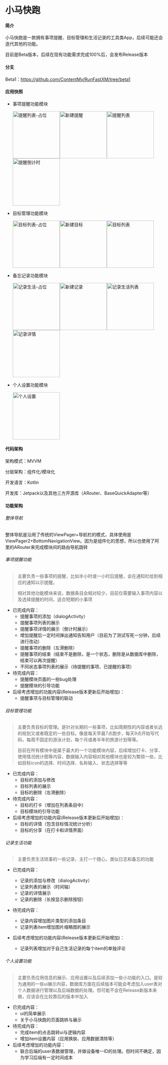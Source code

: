 # 小马快跑

#### 简介

小马快跑是一款拥有事项提醒、目标管理和生活记录的工具类App，后续可能还会迭代其他的功能。

目前是Beta版本，后续在现有功能需求完成100%后，会发布Release版本
#### 分支
Beta1：https://github.com/ContentMy/RunFastXM/tree/beta1

#### 应用快照

* 事项提醒功能模块

  <img src="screenshot/提醒列表-占位.jpeg" alt="提醒列表-占位" width="150"/><img src="screenshot/新建提醒.jpeg" alt="新建提醒" width="150"/><img src="screenshot/提醒列表.jpeg" alt="提醒列表" width="150"/><img src="screenshot/提醒倒计时.jpeg" alt="提醒倒计时" width="150" />

* 目标管理功能模块

  <img src="screenshot/目标列表-占位.jpeg" alt="目标列表-占位" width="150"/><img src="screenshot/新建目标.jpeg" alt="新建目标" width="150"/><img src="screenshot/目标列表.jpeg" alt="目标列表" width="150"/>

* 备忘记录功能模块

  <img src="screenshot/记录生活-占位.jpeg" alt="记录生活-占位" width="150"/><img src="screenshot/新建记录.jpeg" alt="新建记录" width="150"/><img src="screenshot/记录生活列表.jpeg" alt="记录生活列表" width="150"/><img src="screenshot/记录详情.jpeg" alt="记录详情" width="150"/>

* 个人设置功能模块

  <img src="screenshot/个人设置.jpeg" alt="个人设置" width="150"/>

#### 代码架构

架构模式：MVVM

分层架构：组件化/模块化

开发语言：Kotlin

开发库：Jetpack以及其他三方开源库（ARouter、BaseQuickAdapter等）

#### 功能架构

###### 整体导航

整体导航是沿用了传统的ViewPager+导航栏的模式，具体使用是ViewPager2+BottomNavigationView。因为是组件化的思想，所以也使用了阿里的ARouter来完成模块间的路由导航跳转

###### 事项提醒功能

> 主要负责一些事项的提醒，比如半小时或一小时后提醒，会在通知栏给到相应的通知以示提醒。
>
> 相对其他功能模块来说，数据条目会相对较少，目前仅需要输入事项内容以及选择提醒的时间，适合短期的小事项

* 已完成内容：
  * 提醒事项的添加（dialogActivity）
  * 提醒事项列表的展示
  * 提醒事项详情的展示（倒计时展示）
  * 增加提醒后一定时间弹出通知告知用户（目前为了测试写死一分钟，后续进行改动）
  * 提醒事项的删除（左滑删除）
  * 提醒事项的结束（结束不是删除，是一个状态，删除是从数据库中删除，结束可以再次提醒）
  * 不同状态事项列表的展示（待提醒的事项、已提醒的事项）
* 待完成内容：
  * 提醒模块页面的一些bug处理
  * 提醒模块的引导功能
* 后续考虑增加的功能内容(Release版本更新后开始增加)：
  * 提醒事项与目标管理的联动

###### 目标管理功能

> 主要负责目标的管理。是针对长期的一些事项，比如周期性的内容或者长远的规划又或者既定的一些目标。像是每天早晨7点跑步，每天9点开始写代码，每周不固定的游泳计划，每个月或者半年的旅游计划等等。
>
> 目前在所有模块中是属于最大的一个功能模块内容，后续增加打卡、分享、使用情况统计图等内容，数据输入内容相对其他模块也是较为繁琐一些，比如目标icon的选择、时间选择、名称输入、状态选择等等

* 已完成内容：
  * 目标的添加与修改
  * 目标列表的展示 
  * 目标的删除（左滑删除）
* 待完成内容：
  * 目标的打卡（增加在列表条目中）
  * 目标模块的引导功能
* 后续考虑增加的功能内容(Release版本更新后开始增加)：
  * 目标的详情（包含目标情况统计分析）
  * 目标的分享（在打卡和详情界面）

###### 记录生活功能

> 主要负责生活琐事的一些记录，主打一个随心，类似日志和备忘的功能

* 已完成内容：
  * 记录的添加与修改（dialogActivity）
  * 记录列表的展示（时间轴）
  * 记录的详情展示
  * 记录的删除（长按显示删除按钮）

* 待完成内容：
  * 记录内容增加图片类型的添加条目
  * 记录列表item增加图片缩略图的展示

* 后续考虑增加的功能内容(Release版本更新后开始增加)：
  * 记录列表增加对于自己生活记录的每个item的单独评论


###### 个人设置功能

> 主要负责应用信息的展示、应用设置以及后续添加一些小功能的入口。是较为通用的一些ui展示内容，数据库方面在后续版本可能会考虑加入user表对个人数据进行管理以及后端数据的处理。但可能不会在Release新版本来做，应该会在比较靠后的版本中加入

* 已完成内容：
  * ui的简单展示
  * 关于小马快跑的页面跳转与展示
* 待完成内容：
  * 完成item的点击跳转ui与逻辑内容
  * 增加item设置内容（应用换肤、应用数据清除等）
* 后续考虑增加的功能内容：
  * 联合后端的user表数据管理，并做设备唯一ID的处理。但时间不确定，因为学习后端有一定时间成本
